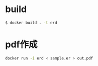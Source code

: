 # build
```sh
$ docker build . -t erd
```

# pdf作成
```sh
docker run -i erd < sample.er > out.pdf
```

